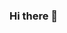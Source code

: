 ### Hi there 👋

<!--
**NIJIN-MUNNA/NIJIN-MUNNA** is a ✨ _special_ ✨ repository because its `README.md` (this file) appears on your GitHub profile.

Here are some ideas to get you started:


- 🌱 I’m currently learning python
- 👯 I’m looking to collaborate on to
- 🤔 I’m looking for help with me
- 💬 Ask me about me
- 📫 How to reach me:
 <a href="https://wa.me/2349053311892?text=Hi%20I%20Am%20From%20GitHub%20☺️">
    <img src="https://img.shields.io/badge/WhatsApp-25D366?style=for-the-badge&logo=whatsapp&logoColor=white" />
  </a>&nbsp;&nbsp;
  <a
- 😄 Pronouns: ha
- ⚡ Fun fact: 
--
